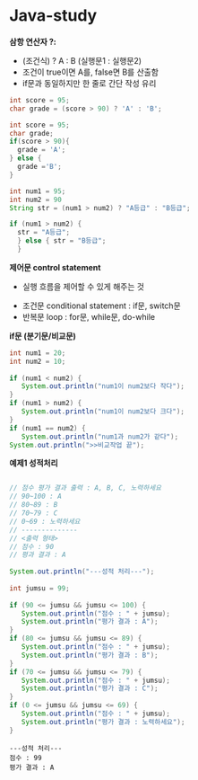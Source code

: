 # Java-study


**삼항 연산자 ?:**
- (조건식) ? A : B (실행문1 : 실행문2) 
- 조건이 true이면 A를, false면 B를 산출함
- if문과 동일하지만 한 줄로 간단 작성 유리

```java
int score = 95; 
char grade = (score > 90) ? 'A' : 'B';
```

```java
int score = 95;
char grade;
if(score > 90){
  grade = 'A';
} else {
  grade ='B';
}
```

```java
int num1 = 95;
int num2 = 90
String str = (num1 > num2) ? "A등급" : "B등급";
```

```java
if (num1 > num2) {
  str = "A등급";
  } else { str = "B등급";
  }
  ```

**제어문 control statement**
- 실행 흐름을 제어할 수 있게 해주는 것
 * 조건문 conditional statement : if문, switch문
 * 반복문 loop : for문, while문, do-while
 
 **if문 (분기문/비교문)**
 ```java
int num1 = 20;
int num2 = 10;
		
if (num1 < num2) {
	System.out.println("num1이 num2보다 작다");
}
if (num1 > num2) {
	System.out.println("num1이 num2보다 크다");
}
if (num1 == num2) {
	System.out.println("num1과 num2가 같다");
System.out.println(">>비교작업 끝");
 ```
 
 **예제1 성적처리**
 ```java

// 점수 평가 결과 출력 : A, B, C, 노력하세요
// 90~100 : A
// 80~89 : B
// 70~79 : C
// 0~69 : 노력하세요
// --------------
// <출력 형태>
// 점수 : 90
// 평과 결과 : A
		
System.out.println("---성적 처리---");
		
int jumsu = 99;
		
if (90 <= jumsu && jumsu <= 100) {
	System.out.println("점수 : " + jumsu);
	System.out.println("평가 결과 : A");
}
if (80 <= jumsu && jumsu <= 89) {
	System.out.println("점수 : " + jumsu);
	System.out.println("평가 결과 : B");
}
if (70 <= jumsu && jumsu <= 79) {
	System.out.println("점수 : " + jumsu);
	System.out.println("평가 결과 : C");
}
if (0 <= jumsu && jumsu <= 69) {
	System.out.println("점수 : " + jumsu);
	System.out.println("평가 결과 : 노력하세요");
}
```

	---성적 처리---
	점수 : 99
	평가 결과 : A


